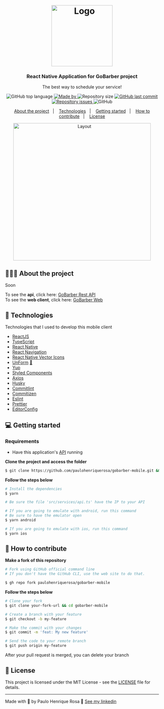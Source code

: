 <h1 align="center">
  <img alt="Logo" src="https://github.com/paulohenriquerosa/gobarber-mobile/blob/master/img/logo.png" width="200px">
</h1>

<h3 align="center">
  React Native Application for GoBarber project
</h3>

<p align="center">The best way to schedule your service!</p>

<p align="center">
  <img alt="GitHub top language" src="https://img.shields.io/github/languages/top/paulohenriquerosa/gobarber-mobile?color=%23FF9000">

  <a href="https://www.linkedin.com/in/paulo-henrique-rosa/" target="_blank" rel="noopener noreferrer">
    <img alt="Made by"  src="https://img.shields.io/badge/made%20by-paulo%20henrique-%23FF9000">
  </a>

  <img alt="Repository size" src="https://img.shields.io/github/repo-size/paulohenriquerosa/gobarber-mobile?color=%23FF9000">

  <a href="https://github.com/paulohenriquerosa/gobarber-mobile/commits/master">
    <img alt="GitHub last commit" src="https://img.shields.io/github/last-commit/paulohenriquerosa/gobarber-mobile?color=%23FF9000">
  </a>

  <a href="https://github.com/paulohenriquerosa/gobarber-mobile/issues">
    <img alt="Repository issues" src="https://img.shields.io/github/issues/paulohenriquerosa/gobarber-mobile?color=%23FF9000">
  </a>

  <img alt="GitHub" src="https://img.shields.io/github/license/paulohenriquerosa/gobarber-mobile?color=%23FF9000">
</p>

<p align="center">
  <a href="#%EF%B8%8F-about-the-project">About the project</a>&nbsp;&nbsp;&nbsp;|&nbsp;&nbsp;&nbsp;
  <a href="#-technologies">Technologies</a>&nbsp;&nbsp;&nbsp;|&nbsp;&nbsp;&nbsp;
  <a href="#-getting-started">Getting started</a>&nbsp;&nbsp;&nbsp;|&nbsp;&nbsp;&nbsp;
  <a href="#-how-to-contribute">How to contribute</a>&nbsp;&nbsp;&nbsp;|&nbsp;&nbsp;&nbsp;
  <a href="#-license">License</a>
</p>

<p align="center">
  <img alt="Layout" height="450" src="https://github.com/paulohenriquerosa/gobarber-mobile/blob/master/img/mobile.png">
</p>

## 💇🏻‍♂️ About the project

Soon

To see the **api**, click here: [GoBarber Rest API](https://github.com/paulohenriquerosa/gobarber-api)</br>
To see the **web client**, click here: [GoBarber Web](https://github.com/paulohenriquerosa/gobarber-web)

## 🚀 Technologies

Technologies that I used to develop this mobile client

- [ReactJS](https://reactjs.org/)
- [TypeScript](https://www.typescriptlang.org/)
- [React Native](https://reactnative.dev/)
- [React Navigation](https://reactnavigation.org/)
- [React Native Vector Icons](https://github.com/oblador/react-native-vector-icons)
- [UnForm](https://unform.dev/) [💜](https://rocketseat.com.br/)
- [Yup](https://github.com/jquense/yup)
- [Styled Components](https://styled-components.com/)
- [Axios](https://github.com/axios/axios)
- [Husky](https://github.com/typicode/husky)
- [Commitlint](https://github.com/conventional-changelog/commitlint)
- [Commitizen](https://github.com/commitizen/cz-cli)
- [Eslint](https://eslint.org/)
- [Prettier](https://prettier.io/)
- [EditorConfig](https://editorconfig.org/)

## 💻 Getting started

### Requirements

- Have this application's [API](https://github.com/paulohenriquerosa/gobarber-api) running

**Clone the project and access the folder**

```bash
$ git clone https://github.com/paulohenriquerosa/gobarber-mobile.git && cd gobarber-mobile
```

**Follow the steps below**

```bash
# Install the dependencies
$ yarn

# Be sure the file 'src/services/api.ts' have the IP to your API

# If you are going to emulate with android, run this command
# Be sure to have the emulator open
$ yarn android

# If you are going to emulate with ios, run this command
$ yarn ios
```

## 🤔 How to contribute

**Make a fork of this repository**

```bash
# Fork using GitHub official command line
# If you don't have the GitHub CLI, use the web site to do that.

$ gh repo fork paulohenriquerosa/gobarber-mobile
```

**Follow the steps below**

```bash
# Clone your fork
$ git clone your-fork-url && cd gobarber-mobile

# Create a branch with your feature
$ git checkout -b my-feature

# Make the commit with your changes
$ git commit -m 'feat: My new feature'

# Send the code to your remote branch
$ git push origin my-feature
```

After your pull request is merged, you can delete your branch

## 📝 License

This project is licensed under the MIT License - see the [LICENSE](LICENSE) file for details.

---

Made with 💜 by Paulo Henrique Rosa 👋 [See my linkedin](https://www.linkedin.com/in/paulo-henrique-rosa/)
